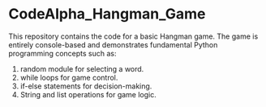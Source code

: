 # CodeAlpha_Hangman_Game
This repository contains the code for a basic Hangman game. The game is entirely console-based and demonstrates fundamental Python programming concepts such as:
1. random module for selecting a word.
2. while loops for game control.
3. if-else statements for decision-making.
4. String and list operations for game logic.
